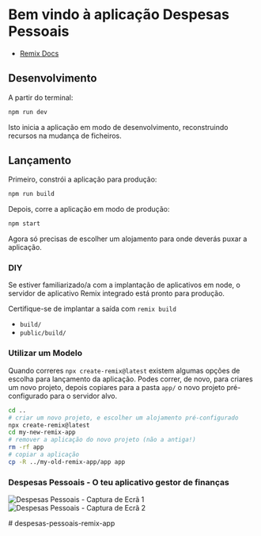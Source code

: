 # Bem vindo à aplicação Despesas Pessoais

- [Remix Docs](https://remix.run/docs)

## Desenvolvimento

A partir do terminal:

```sh
npm run dev
```

Isto inicia a aplicação em modo de desenvolvimento, reconstruindo recursos na mudança de ficheiros.

## Lançamento

Primeiro, constrói a aplicação para produção:

```sh
npm run build
```

Depois, corre a aplicação em modo de produção:

```sh
npm start
```

Agora só precisas de escolher um alojamento para onde deverás puxar a aplicação.

### DIY

Se estiver familiarizado/a com a implantação de aplicativos em node, o servidor de aplicativo Remix integrado está pronto para produção.

Certifique-se de implantar a saída com `remix build`

- `build/`
- `public/build/`

### Utilizar um Modelo

Quando correres `npx create-remix@latest` existem algumas opções de escolha para lançamento da aplicação. Podes correr, de novo, para criares um novo projeto, depois copiares para a pasta `app/` o novo projeto pré-configurado para o servidor alvo.

```sh
cd ..
# criar um novo projeto, e escolher um alojamento pré-configurado
npx create-remix@latest
cd my-new-remix-app
# remover a aplicação do novo projeto (não a antiga!)
rm -rf app
# copiar a aplicação
cp -R ../my-old-remix-app/app app
```
### Despesas Pessoais - O teu aplicativo gestor de finanças

<img src="/repository/public/imgs/captura_ap_01.png" alt="Despesas Pessoais - Captura de Ecrã 1" title="Despesas Pessoais - Captura de Ecrã 1">

<img src="/repository/public/imgs/captura_ap_02.png" alt="Despesas Pessoais - Captura de Ecrã 2" title="Despesas Pessoais - Captura de Ecrã 2">

#   d e s p e s a s - p e s s o a i s - r e m i x - a p p 
 
 

